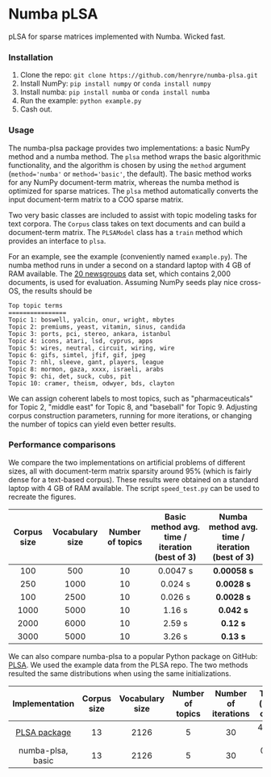 # Numba pLSA
pLSA for sparse matrices implemented with Numba. Wicked fast.

### Installation

1. Clone the repo: ```git clone https://github.com/henryre/numba-plsa.git ```
2. Install NumPy: ```pip install numpy``` or ```conda install numpy```
3. Install numba: ```pip install numba``` or ```conda install numba```
4. Run the example: ```python example.py```
5. Cash out.

### Usage

The numba-plsa package provides two implementations: a basic NumPy method and a numba method. The `plsa` method wraps the basic algorithmic functionality, and the algorithm is chosen by using the `method` argument (`method='numba'` or `method='basic'`, the default). The basic method works for any NumPy document-term matrix, whereas the numba method is optimized for sparse matrices. The `plsa` method automatically converts the input document-term matrix to a COO sparse matrix.

Two very basic classes are included to assist with topic modeling tasks for text corpora. The `Corpus` class takes on text documents and can build a document-term matrix. The `PLSAModel` class has a `train` method which provides an interface to `plsa`.

For an example, see the example (conveniently named `example.py`). The numba method runs in under a second on a standard laptop with 4 GB of RAM available. The [20 newsgroups](https://archive.ics.uci.edu/ml/datasets/Twenty+Newsgroups) data set, which contains 2,000 documents, is used for evaluation. Assuming NumPy seeds play nice cross-OS, the results should be

```
Top topic terms
================
Topic 1: boswell, yalcin, onur, wright, mbytes
Topic 2: premiums, yeast, vitamin, sinus, candida
Topic 3: ports, pci, stereo, ankara, istanbul
Topic 4: icons, atari, lsd, cyprus, apps
Topic 5: wires, neutral, circuit, wiring, wire
Topic 6: gifs, simtel, jfif, gif, jpeg
Topic 7: nhl, sleeve, gant, players, league
Topic 8: mormon, gaza, xxxx, israeli, arabs
Topic 9: chi, det, suck, cubs, pit
Topic 10: cramer, theism, odwyer, bds, clayton
```

We can assign coherent labels to most topics, such as "pharmaceuticals" for Topic 2, "middle east" for Topic 8, and "baseball" for Topic 9. Adjusting corpus construction parameters, running for more iterations, or changing the number of topics can yield even better results.

### Performance comparisons

We compare the two implementations on artificial problems of different sizes, all with document-term matrix sparsity around 95% (which is fairly dense for a text-based corpus). These results were obtained on a standard laptop with 4 GB of RAM available. The script `speed_test.py` can be used to recreate the figures. 

| Corpus size | Vocabulary size | Number of topics | Basic method avg. time / iteration (best of 3) | Numba method avg. time  / iteration (best of 3) |
|:-----------:|:---------------:|:----------------:|:----------------------------------------------:|:-----------------------------------------------:|
| 100  | 500  | 10 | 0.0047 s | **0.00058 s** |
| 250  | 1000 | 10 | 0.024 s  | **0.0028 s**  |
| 100  | 2500 | 10 | 0.026 s  | **0.0028 s**  |
| 1000 | 5000 | 10 | 1.16 s   | **0.042 s**   |
| 2000 | 6000 | 10 | 2.59 s   | **0.12 s**    |
| 3000 | 5000 | 10 | 3.26 s   | **0.13 s**    |

We can also compare numba-plsa to a popular Python package on GitHub: [PLSA](https://github.com/hitalex/PLSA). We used the example data from the PLSA repo. The two methods resulted the same distributions when using the same initializations.

| Implementation | Corpus size | Vocabulary size | Number of topics | Number of iterations | Time (best of 3) |
|:--------------:|:-----------:|:---------------:|:----------------:|:----------------:|:----------------:|
| [PLSA package](https://github.com/hitalex/PLSA) | 13 | 2126 | 5 | 30 | 45.70 s |
| numba-plsa, basic | 13 | 2126 | 5 | 30 | 0.08 s |

